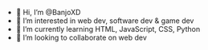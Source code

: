 - 👋 Hi, I’m @BanjoXD
- 👀 I’m interested in web dev, software dev & game dev
- 🌱 I’m currently learning HTML, JavaScript, CSS, Python
- 💞️ I’m looking to collaborate on web dev

<!---
BanjoXD/BanjoXD is a ✨ special ✨ repository because its `README.md` (this file) appears on your GitHub profile.
You can click the Preview link to take a look at your changes.
--->
